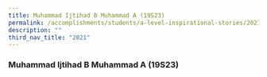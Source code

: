 ```yaml
---
title: Muhammad Ijtihad B Muhammad A (19S23)
permalink: /accomplishments/students/a-level-inspirational-stories/2021/ijtihad/
description: ""
third_nav_title: "2021"
---
```

### **Muhammad Ijtihad B Muhammad A (19S23)**
